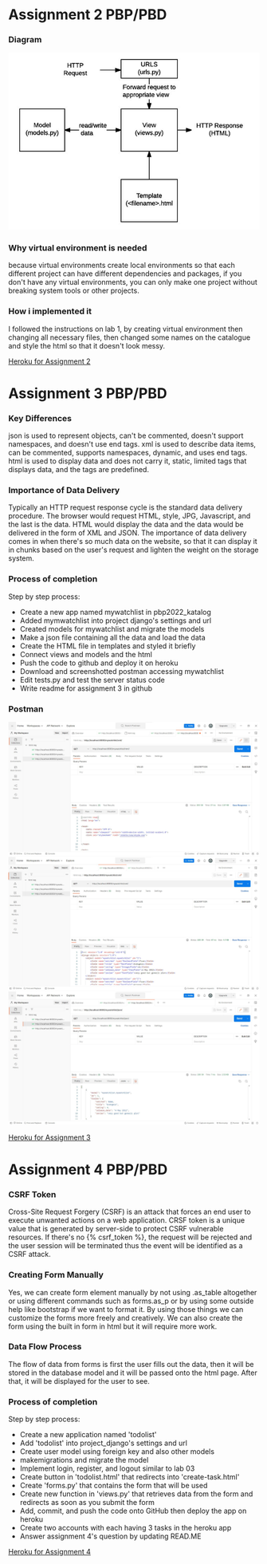 # Assignment 2 PBP/PBD

### Diagram
![Diagram](https://github.com/NLexi/pbp2022_katalog/blob/main/Images/assg2diagram.jpg)

### Why virtual environment is needed
because virtual environments create local environments so that each different project can have different dependencies and packages, if you don't have any virtual environments, you can only make one project without breaking system tools or other projects.

### How i implemented it
I followed the instructions on lab 1, by creating virtual environment then changing all necessary files, then changed some names on the catalogue and style the html so that it doesn't look messy.

[Heroku for Assignment 2](https://pbp2022-katalog.herokuapp.com/katalog/)

# Assignment 3 PBP/PBD

### Key Differences
json is used to represent objects, can't be commented, doesn't support namespaces, and doesn't use end tags.
xml is used to describe data items, can be commented, supports namespaces, dynamic, and uses end tags.
html is used to display data and does not carry it, static, limited tags that displays data, and the tags are predefined.

### Importance of Data Delivery
Typically an HTTP request response cycle is the standard data delivery procedure. The browser would request HTML, style, JPG, Javascript, and the last is the data. HTML would display the data and the data would be delivered in the form of XML and JSON. The importance of data delivery comes in when there's so much data on the website, so that it can display it in chunks based on the user's request and lighten the weight on the storage system.

### Process of completion
Step by step process:
- Create a new app named mywatchlist in pbp2022_katalog
- Added mymwatchlist into project django's settings and url
- Created models for mywatchlist and migrate the models
- Make a json file containing all the data and load the data
- Create the HTML file in templates and styled it briefly
- Connect views and models and the html
- Push the code to github and deploy it on heroku
- Download and screenshotted postman accessing mywatchlist
- Edit tests.py and test the server status code
- Write readme for assignment 3 in github

### Postman
![html](https://github.com/NLexi/pbp2022_katalog/blob/main/Images/assg3html.jpg)
![xml](https://github.com/NLexi/pbp2022_katalog/blob/main/Images/assg3xml.jpg)
![json](https://github.com/NLexi/pbp2022_katalog/blob/main/Images/assg3json.jpg)

[Heroku for Assignment 3](https://pbp2022-katalog.herokuapp.com/mywatchlist/html/)

# Assignment 4 PBP/PBD

### CSRF Token
Cross-Site Request Forgery (CSRF) is an attack that forces an end user to execute unwanted actions on a web application. CRSF token is a unique value that is generated by server-side to protect CSRF vulnerable resources. If there's no {% csrf_token %}, the request will be rejected and the user session will be terminated thus the event will be identified as a CSRF attack.

### Creating Form Manually
Yes, we can create form element manually by not using .as_table altogether or using different commands such as forms.as_p or by using some outside help like bootstrap if we want to format it. By using those things we can customize the forms more freely and creatively. We can also create the form using the built in form in html but it will require more work.

### Data Flow Process
The flow of data from forms is first the user fills out the data, then it will be stored in the database model and it will be passed onto the html page. After that, it will be displayed for the user to see.

### Process of completion
Step by step process:
- Create a new application named 'todolist'
- Add 'todolist' into project_django's settings and url
- Create user model using foreign key and also other models
- makemigrations and migrate the model
- Implement login, register, and logout similar to lab 03
- Create button in 'todolist.html' that redirects into 'create-task.html'
- Create 'forms.py' that contains the form that will be used
- Create new function in 'views.py' that retrieves data from the form and redirects as soon as you submit the form
- Add, commit, and push the code onto GitHub then deploy the app on heroku
- Create two accounts with each having 3 tasks in the heroku app
- Answer assignment 4's question by updating READ.ME

[Heroku for Assignment 4](https://pbp2022-katalog.herokuapp.com/todolist)
